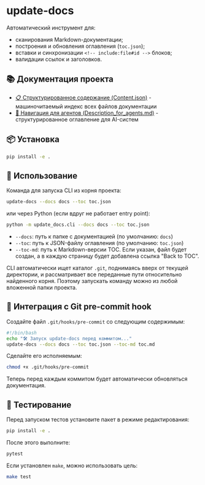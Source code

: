 # update-docs

Автоматический инструмент для:

- сканирования Markdown-документации;
- построения и обновления оглавления (`toc.json`);
- вставки и синхронизации `<!-- include:file#id -->` блоков;
- валидации ссылок и заголовков.

## 📚 Документация проекта

- [📋 Структурированное содержание (Content.json)](content/Content.json) - машиночитаемый индекс всех файлов документации
- [📖 Навигация для агентов (Description_for_agents.md)](content/Description_for_agents.md) - структурированное оглавление для AI-систем

## 📦 Установка

```bash
pip install -e .
```

## 🚀 Использование

Команда для запуска CLI из корня проекта:
```bash
update-docs --docs docs --toc toc.json
```
или через Python (если вдруг не работает entry point):
```bash
python -m update_docs.cli --docs docs --toc toc.json
```

- `--docs`: путь к папке с документацией (по умолчанию: `docs`)
- `--toc`: путь к JSON-файлу оглавления (по умолчанию: `toc.json`)
- `--toc-md`: путь к Markdown-версии TOC. Если указан, файл будет создан, а в
  каждую страницу будет добавлена ссылка "Back to TOC".

CLI автоматически ищет каталог `.git`, поднимаясь вверх от текущей директории,
и рассматривает все переданные пути относительно найденного корня. Поэтому
запускать команду можно из любой вложенной папки проекта.

## 🔁 Интеграция с Git pre-commit hook

Создайте файл `.git/hooks/pre-commit` со следующим содержимым:

```bash
#!/bin/bash
echo "🛠 Запуск update-docs перед коммитом..."
update-docs --docs docs --toc toc.json --toc-md toc.md
```

Сделайте его исполняемым:

```bash
chmod +x .git/hooks/pre-commit
```

Теперь перед каждым коммитом будет автоматически обновляться документация.
## 🧪 Тестирование

Перед запуском тестов установите пакет в режиме редактирования:

```bash
pip install -e .
```

После этого выполните:

```bash
pytest
```

Если установлен `make`, можно использовать цель:

```bash
make test
```

